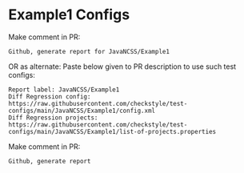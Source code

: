 # Example1 Configs
Make comment in PR:
```
Github, generate report for JavaNCSS/Example1
```
OR as alternate:
Paste below given to PR description to use such test configs:
```
Report label: JavaNCSS/Example1
Diff Regression config: https://raw.githubusercontent.com/checkstyle/test-configs/main/JavaNCSS/Example1/config.xml
Diff Regression projects: https://raw.githubusercontent.com/checkstyle/test-configs/main/JavaNCSS/Example1/list-of-projects.properties
```
Make comment in PR:
```
Github, generate report
```
